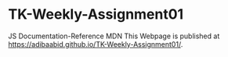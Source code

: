 # TK-Weekly-Assignment01
JS Documentation-Reference MDN
This Webpage is published at https://adibaabid.github.io/TK-Weekly-Assignment01/.
